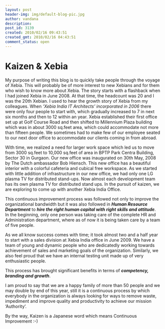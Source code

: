 ```yaml
---
layout: post
header-img: img/default-blog-pic.jpg
author: vandana
description: 
post_id: 3139
created: 2010/02/16 09:43:51
created_gmt: 2010/02/16 04:43:51
comment_status: open
---
```


# Kaizen & Xebia

My purpose of writing this blog is to quickly take people through the voyage of Xebia. This will probably be of more interest to new Xebians and for them who wish to know more about Xebia. The story starts with a flashback when I had joined Xebia in June 2008. At that time, the headcount was 20 and I was the 20th Xebian. I used to hear the growth story of Xebia from my colleagues. When _‘Xebia India IT Architects’ incorporated in 2006_ there were only four people to start with, which gradually increased to 7 in next six months and then to 12 within an year. Xebia established their first office set up at Golf Course Road and then shifted to Millennium Plaza building which was in about 3000 sq.feet area, which could accommodate not more than fifteen people. We sometimes had to make few of our employee seated to our next door office to accommodate our clients coming in from abroad.

With time, we realized a need for larger work space which led us to move from 3000 sq.feet to 10,000 sq.feet of area in BPTP Park Centra Building, Sector 30 in Gurgaon. Our new office was inaugurated on 30th May, 2008 by The Dutch ambassador Bob Hiensch. This new office has a beautiful interior with a colorful cafeteria and cubical free workspace. As we started with little addition of infrastructure in our new office, we had only one LG plasma TV for distributed stand-ups. Now almost each development team has its own plasma TV for distributed stand ups. In the pursuit of kaizen, we are exploring to come up with another Xebia India Office.

This continuous improvement process was followed not only to improve the organizational bandwidth but it was also followed in **_Human Resource Department_** to **_hire the right human capital with right skills and attitude_**. In the beginning, only one person was taking care of the complete HR and Administration department, where as of now it is being taken care by a team of five people.

As we all know success comes with time; it took almost two and a half year to start with a sales division at Xebia India office in June 2009. We have a team of young and dynamic people who are dedicatedly working towards achievement of sales and marketing goals of the organization. Similarly, we also feel proud that we have an internal testing unit made up of very enthusiastic people.

This process has brought significant benefits in terms of **_competency, branding and growth_**.

I am proud to say that we are a happy family of more than 50 people and we may double by end of this year, still it is a continuous process by which everybody in the organization is always looking for ways to remove waste, impediment and improve quality and productivity to achieve our mission ‘Authority’.

By the way, Kaizen is a Japanese word which means Continuous Improvement :-)